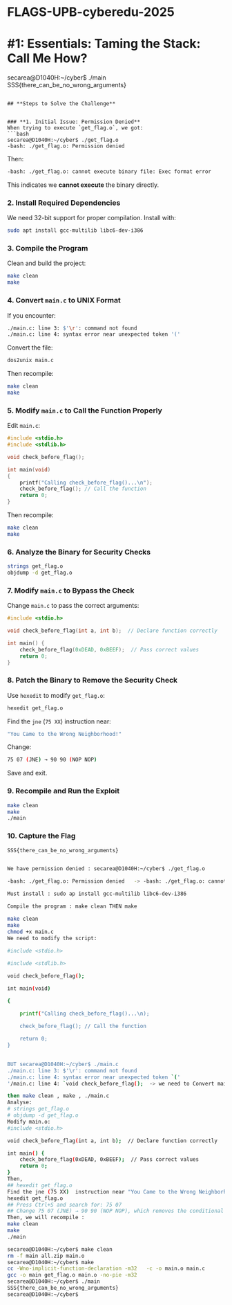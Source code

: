 # FLAGS-UPB-cyberedu-2025
# #1: Essentials: Taming the Stack: Call Me How?
secarea@D1040H:~/cyber$ ./main
SSS{there_can_be_no_wrong_arguments}

```

## **Steps to Solve the Challenge**


### **1. Initial Issue: Permission Denied**
When trying to execute `get_flag.o`, we got:
```bash
secarea@D1040H:~/cyber$ ./get_flag.o
-bash: ./get_flag.o: Permission denied
```
Then:
```bash
-bash: ./get_flag.o: cannot execute binary file: Exec format error
```
This indicates we **cannot execute** the binary directly.

### **2. Install Required Dependencies**
We need 32-bit support for proper compilation. Install with:
```bash
sudo apt install gcc-multilib libc6-dev-i386
```

### **3. Compile the Program**
Clean and build the project:
```bash
make clean
make
```

### **4. Convert `main.c` to UNIX Format**
If you encounter:
```bash
./main.c: line 3: $'\r': command not found
./main.c: line 4: syntax error near unexpected token '('
```
Convert the file:
```bash
dos2unix main.c
```
Then recompile:
```bash
make clean
make
```

### **5. Modify `main.c` to Call the Function Properly**
Edit `main.c`:
```c
#include <stdio.h>
#include <stdlib.h>

void check_before_flag();

int main(void) 
{
    printf("Calling check_before_flag()...\n");
    check_before_flag(); // Call the function
    return 0;
}
```
Then recompile:
```bash
make clean
make
```

### **6. Analyze the Binary for Security Checks**
```bash
strings get_flag.o 
objdump -d get_flag.o
```

### **7. Modify `main.c` to Bypass the Check**
Change `main.c` to pass the correct arguments:
```c
#include <stdio.h>

void check_before_flag(int a, int b);  // Declare function correctly

int main() {
    check_before_flag(0xDEAD, 0xBEEF);  // Pass correct values
    return 0;
}
```

### **8. Patch the Binary to Remove the Security Check**
Use `hexedit` to modify `get_flag.o`:
```bash
hexedit get_flag.o
```
Find the `jne` (`75 XX`) instruction near:
```bash
"You Came to the Wrong Neighborhood!"
```
Change:
```bash
75 07 (JNE) → 90 90 (NOP NOP)
```
Save and exit.

### **9. Recompile and Run the Exploit**
```bash
make clean
make
./main
```

### **10. Capture the Flag**
```bash
SSS{there_can_be_no_wrong_arguments}


We have permission denied : secarea@D1040H:~/cyber$ ./get_flag.o

-bash: ./get_flag.o: Permission denied   -> -bash: ./get_flag.o: cannot execute binary file: Exec format error  -> we can not execute the binary file 

Must install : sudo ap install gcc-multilib libc6-dev-i386

Compile the program : make clean THEN make

make clean
make
chmod +x main.c
We need to modify the script:
   
#include <stdio.h>

#include <stdlib.h>

void check_before_flag();

int main(void) 

{

    printf("Calling check_before_flag()...\n);
    
    check_before_flag(); // Call the function

    return 0;
}

   
BUT secarea@D1040H:~/cyber$ ./main.c
./main.c: line 3: $'\r': command not found
./main.c: line 4: syntax error near unexpected token `('
'/main.c: line 4: `void check_before_flag();  -> we need to Convert main.c to UNIX Format -> dos2unix main.c

then make clean , make , ./main.c
Analyse:
# strings get_flag.o 
# objdump -d get_flag.o 
Modify main.o:
#include <stdio.h>

void check_before_flag(int a, int b);  // Declare function correctly

int main() {
    check_before_flag(0xDEAD, 0xBEEF);  // Pass correct values
    return 0;
}
Then,
## hexedit get_flag.o
Find the jne (75 XX)  instruction near "You Came to the Wrong Neighborhood!" and change it:
hexedit get_flag.o
## Press Ctrl+S and search for: 75 07
## Change 75 07 (JNE) → 90 90 (NOP NOP), which removes the conditional check.
Then, we will recompile : 
make clean
make
./main

secarea@D1040H:~/cyber$ make clean
rm -f main all.zip main.o
secarea@D1040H:~/cyber$ make
cc -Wno-implicit-function-declaration -m32   -c -o main.o main.c
gcc -o main get_flag.o main.o -no-pie -m32
secarea@D1040H:~/cyber$ ./main
SSS{there_can_be_no_wrong_arguments}
secarea@D1040H:~/cyber$


   
